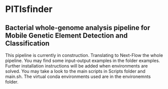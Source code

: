 # PITIsfinder
## Bacterial whole-genome analysis pipeline for Mobile Genetic Element Detection and Classification

This pipeline is currently in construction. Translating to Next-Flow the whole pipeline. 
You may find some input-output examples in the folder examples.
Further installation instructions will be added when environments are solved. 
You may take a look to the main scripts in Scripts folder and main.sh.
The virtual conda environments used are in the environemnts folder.
